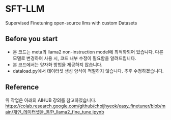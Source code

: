 # SFT-LLM
Supervised Finetuning open-source llms with custom Datasets

## Before you start
- 본 코드는 meta의 llama2 non-instruction model에 최적화되어 있습니다. 다른 모델로 변경하여 사용 시, 코드 내부 수정이 필요함을 알려드립니다.
- 본 코드에서는 양자화 방법을 제공하지 않습니다.
- dataload.py에서 데이터셋 생성 양식이 적절하지 않습니다. 추후 수정하겠습니다.

## Reference
위 작업은 아래의 AIHUB 강의를 참고하였습니다.
https://colab.research.google.com/github/choijhyeok/easy_finetuner/blob/main/개인_데이터셋을_통한_llama2_fine_tune.ipynb
